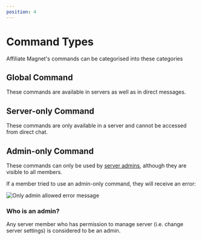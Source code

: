 ```yaml
---
position: 4
---
```


# Command Types

Affiliate Magnet's commands can be categorised into these categories

## Global Command

These commands are available in servers as well as in direct messages.

## Server-only Command

These commands are only available in a server and cannot be accessed from direct chat.

## Admin-only Command

These commands can only be used by [server admins](#who-is-an-admin), although they are visible to all members.

If a member tried to use an admin-only command, they will receive an error:

![Only admin allowed error message](/img/ss/admin-error.png 'Only admin allowed error message')

### Who is an admin?

Any server member who has permission to manage server (i.e. change server settings) is considered
to be an admin.